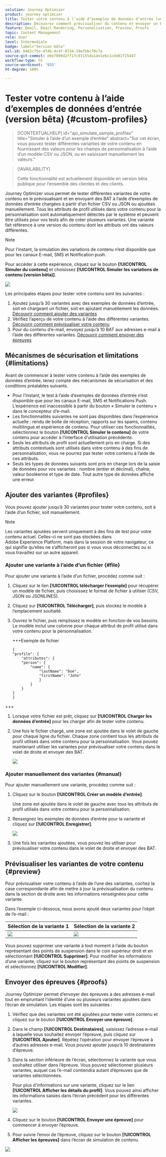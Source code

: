 ```yaml
---
solution: Journey Optimizer
product: journey optimizer
title: Tester votre contenu à l’aide d’exemples de données d’entrée (version bêta)
description: Découvrez comment prévisualiser du contenu et envoyer un BAT d’e-mail en utilisant des exemples de données d’entrée provenant d’un fichier CSV ou JSON ou ajoutées manuellement.
feature: Email, Email Rendering, Personalization, Preview, Proofs
topic: Content Management
role: User
level: Intermediate
badge: label="Version bêta"
exl-id: 8462c75e-4f4b-4c4f-8734-19efbbc70c7a
source-git-commit: e6e7890d2ff1fc91155da14e1e6c1cde01f25447
workflow-type: ht
source-wordcount: '933'
ht-degree: 100%

---
```


# Tester votre contenu à l’aide d’exemples de données d’entrée (version bêta) {#custom-profiles}

>[!CONTEXTUALHELP]
>id="ajo_simulate_sample_profiles"
>title="Simuler à l’aide d’un exemple d’entrée"
>abstract="Sur cet écran, vous pouvez tester différentes variantes de votre contenu en fournissant des valeurs pour les champs de personnalisation à l’aide d’un modèle CSV ou JSON, ou en saisissant manuellement les valeurs."

>[!AVAILABILITY]
>
>Cette fonctionnalité est actuellement disponible en version bêta publique pour l’ensemble des clientes et des clients.

Journey Optimizer vous permet de tester différentes variantes de votre contenu en le prévisualisant et en envoyant des BAT à l’aide d’exemples de données d’entrée chargées à partir d’un fichier CSV ou JSON ou ajoutées manuellement. Tous les attributs de profil utilisés dans votre contenu pour la personnalisation sont automatiquement détectés par le système et peuvent être utilisés pour vos tests afin de créer plusieurs variantes. Une variante fait référence à une version du contenu dont les attributs ont des valeurs différentes.

>[!NOTE]
>
>Pour l’instant, la simulation des variations de contenu n’est disponible que pour les canaux E-mail, SMS et Notification push.

Pour accéder à cette expérience, cliquez sur le bouton **[!UICONTROL Simuler du contenu]** et choisissez **[!UICONTROL Simuler les variations de contenu (version bêta)]**.

![](assets/simulate-sample.png)

Les principales étapes pour tester votre contenu sont les suivantes :

1. Ajoutez jusqu’à 30 variantes avec des exemples de données d’entrée, soit en chargeant un fichier, soit en ajoutant manuellement les données. [Découvrir comment ajouter des variantes](#profiles)
1. Vérifiez l’aperçu de votre contenu à l’aide des différentes variantes. [Découvrir comment prévisualiser votre contenu](#preview)
1. Pour du contenu d’e-mail, envoyez jusqu’à 10 BAT aux adresses e-mail à l’aide des différentes variantes. [Découvrir comment envoyer des épreuves](#proofs)


## Mécanismes de sécurisation et limitations {#limitations}

Avant de commencer à tester votre contenu à l’aide des exemples de données d’entrée, tenez compte des mécanismes de sécurisation et des conditions préalables suivants.

* Pour l’instant, le test à l’aide d’exemples de données d’entrée n’est disponible que pour les canaux E-mail, SMS et Notifications Push. L’expérience est inaccessible à partir du bouton « Simuler le contenu » dans le concepteur d’e-mail.
* Les fonctionnalités suivantes ne sont pas disponibles dans l’expérience actuelle : rendu de boîte de réception, rapports sur les spams, contenu multilingue et expérience de contenu. Pour utiliser ces fonctionnalités, sélectionnez le bouton **[!UICONTROL Simuler le contenu]** de votre contenu pour accéder à l’interface d’utilisation précédente.
* Seuls les attributs de profil sont actuellement pris en charge. Si des attributs contextuels sont utilisés dans votre contenu à des fins de personnalisation, vous ne pourrez pas tester votre contenu à l’aide de ces attributs.
* Seuls les types de données suivants sont pris en charge lors de la saisie de données pour vos variantes : nombre (entier et décimal), chaîne, valeur booléenne et type de date. Tout autre type de données affiche une erreur.

## Ajouter des variantes {#profiles}

Vous pouvez ajouter jusqu’à 30 variantes pour tester votre contenu, soit à l’aide d’un fichier, soit manuellement.

>[!NOTE]
>
>Les variantes ajoutées servent uniquement à des fins de test pour votre contenu actuel. Celles-ci ne sont pas stockées dans Adobe Experience Platform, mais dans la session de votre navigateur, ce qui signifie qu’elles ne s’afficheront pas si vous vous déconnectez ou si vous travaillez sur un autre appareil.

### Ajouter une variante à l’aide d’un fichier {#file}

Pour ajouter une variante à l’aide d’un fichier, procédez comme suit :

1. Cliquez sur le lien **[!UICONTROL télécharger l’exemple]** pour récupérer un modèle de fichier, puis choisissez le format de fichier à utiliser (CSV, JSON ou JSONLINES).
1. Cliquez sur **[!UICONTROL Télécharger]**, puis stockez le modèle à l’emplacement souhaité.
1. Ouvrez le fichier, puis remplissez le modèle en fonction de vos besoins. Le modèle inclut une colonne pour chaque attribut de profil utilisé dans votre contenu pour la personnalisation.

   +++Exemple de fichier

   ```
   {
   "profile": {
       "attributes": {
       "person": {
           "name": {
               "lastName": "Doe",
               "firstName": "John"
               }
           }
       }
   }
   }
   ```

+++

1. Lorsque votre fichier est prêt, cliquez sur **[!UICONTROL Charger les données d’entrée]** pour les charger afin de tester votre contenu.
1. Une fois le fichier chargé, une zone est ajoutée dans le volet de gauche pour chaque ligne du fichier. Chaque zone contient tous les attributs de profil utilisés dans votre contenu pour la personnalisation. Vous pouvez maintenant utiliser les variantes pour prévisualiser votre contenu dans le volet de droite et envoyer des BAT.

   ![](assets/simulate-custom-variants.png)

### Ajouter manuellement des variantes {#manual}

Pour ajouter manuellement une variante, procédez comme suit :

1. Cliquez sur le bouton **[!UICONTROL Créer un modèle d’entrée]**.

   Une zone est ajoutée dans le volet de gauche avec tous les attributs de profil utilisés dans votre contenu pour la personnalisation.

1. Renseignez les exemples de données d’entrée pour la variante et cliquez sur **[!UICONTROL Enregistrer]**.

   ![](assets/simulate-custom-add.png)

1. Une fois les variantes ajoutées, vous pouvez les utiliser pour prévisualiser votre contenu dans le volet de droite et envoyer des BAT.

## Prévisualiser les variantes de votre contenu {#preview}

Pour prévisualiser votre contenu à l’aide de l’une des variantes, cochez la case correspondante afin de mettre à jour la prévisualisation du contenu dans la section de droite avec les informations renseignées pour cette variante.

Dans l’exemple ci-dessous, nous avons ajouté deux variantes pour l’objet de l’e-mail :

| Sélection de la variante 1 | Sélection de la variante 2 |
|----------|-------------|
| ![](assets/simulate-custom-boxes.png) | ![](assets/simulate-custom-boxes2.png) |

Vous pouvez supprimer une variante à tout moment à l’aide du bouton représentant des points de suspension dans le coin supérieur droit et en sélectionnant **[!UICONTROL Supprimer]**. Pour modifier les informations d’une variante, cliquez sur le bouton représentant des points de suspension et sélectionnez **[!UICONTROL Modifier]**.

## Envoyer des épreuves {#proofs}

Journey Optimizer permet d’envoyer des épreuves à des adresses e-mail tout en empruntant l’identité d’une ou plusieurs variantes ajoutées dans l’écran de simulation. Les étapes sont les suivantes :

1. Vérifiez que des variantes ont été ajoutées pour tester votre contenu et cliquez sur le bouton **[!UICONTROL Envoyer une épreuve]**.

1. Dans le champ **[!UICONTROL Destinataires]**, saisissez l’adresse e-mail à laquelle vous souhaitez envoyer l’épreuve, puis cliquez sur **[!UICONTROL Ajouter]**. Répétez l’opération pour envoyer l’épreuve à d’autres adresses e-mail. Vous pouvez ajouter jusqu’à 10 destinataires d’épreuve.

1. Dans la section inférieure de l’écran, sélectionnez la variante que vous souhaitez utiliser dans l’épreuve. Vous pouvez sélectionner plusieurs variantes, auquel cas l’e-mail contiendra autant d’épreuves que de variantes sélectionnées.

   Pour plus d’informations sur une variante, cliquez sur le lien **[!UICONTROL Afficher les détails du profil]**. Vous pouvez ainsi afficher les informations saisies dans l’écran précédent pour les différentes variantes.

   ![](assets/simulate-custom-proofs.png)

1. Cliquez sur le bouton **[!UICONTROL Envoyer une épreuve]** pour commencer à envoyer l’épreuve.

1. Pour suivre l’envoi de l’épreuve, cliquez sur le bouton **[!UICONTROL Afficher les épreuves]** dans l’écran de simulation de contenu.

![](assets/simulate-custom-sent-proofs.png)
